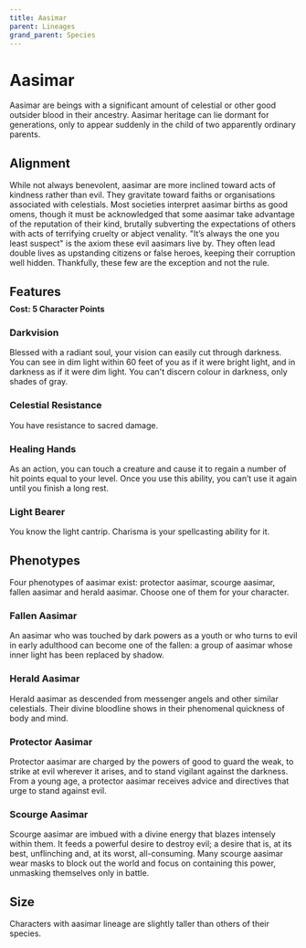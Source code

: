 ```yaml
---
title: Aasimar
parent: Lineages
grand_parent: Species
---
```


# Aasimar
Aasimar are beings with a significant amount of celestial or other good outsider blood in their ancestry. Aasimar heritage can lie dormant for generations, only to appear suddenly in the child of two apparently ordinary parents.

## Alignment
While not always benevolent, aasimar are more inclined toward acts of kindness rather than evil. They gravitate toward faiths or organisations associated with celestials. Most societies interpret aasimar births as good omens, though it must be acknowledged that some aasimar take advantage of the reputation of their kind, brutally subverting the expectations of others with acts of terrifying cruelty or abject venality. "It’s always the one you least suspect" is the axiom these evil aasimars live by. They often lead double lives as upstanding citizens or false heroes, keeping their corruption well hidden. Thankfully, these few are the exception and not the rule.

## Features

<div style="margin-top:-10px;"></div>

#### **Cost:** 5 Character Points

### Darkvision
Blessed with a radiant soul, your vision can easily cut through darkness. You can see in dim light within 60 feet of you as if it were bright light, and in darkness as if it were dim light. You can't discern colour in darkness, only shades of gray.

### Celestial Resistance
You have resistance to sacred damage.

### Healing Hands
As an action, you can touch a creature and cause it to regain a number of hit points equal to your level. Once you use this ability, you can’t use it again until you finish a long rest.

### Light Bearer
You know the light cantrip. Charisma is your spellcasting ability for it.

## Phenotypes
Four phenotypes of aasimar exist: protector aasimar, scourge aasimar, fallen aasimar and herald aasimar. Choose one of them for your character.

### Fallen Aasimar
An aasimar who was touched by dark powers as a youth or who turns to evil in early adulthood can become one of the fallen: a group of aasimar whose inner light has been replaced by shadow.

### Herald Aasimar
Herald aasimar as descended from messenger angels and other similar celestials. Their divine bloodline shows in their phenomenal quickness of body and mind.

### Protector Aasimar
Protector aasimar are charged by the powers of good to guard the weak, to strike at evil wherever it arises, and to stand vigilant against the darkness. From a young age, a protector aasimar receives advice and directives that urge to stand against evil.

### Scourge Aasimar
Scourge aasimar are imbued with a divine energy that blazes intensely within them. It feeds a powerful desire to destroy evil; a desire that is, at its best, unflinching and, at its worst, all-consuming. Many scourge aasimar wear masks to block out the world and focus on containing this power, unmasking themselves only in battle.

## Size
Characters with aasimar lineage are slightly taller than others of their species.
